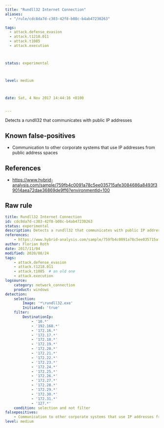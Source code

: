```yaml
---
title: "Rundll32 Internet Connection"
aliases:
  - "/rule/cdc8da7d-c303-42f8-b08c-b4ab47230263"

tags:
  - attack.defense_evasion
  - attack.t1218.011
  - attack.t1085
  - attack.execution



status: experimental



level: medium



date: Sat, 4 Nov 2017 14:44:16 +0100


---
```


Detects a rundll32 that communicates with public IP addresses

<!--more-->


## Known false-positives

* Communication to other corporate systems that use IP addresses from public address spaces



## References

* https://www.hybrid-analysis.com/sample/759fb4c0091a78c5ee035715afe3084686a8493f39014aea72dae36869de9ff6?environmentId=100


## Raw rule
```yaml
title: Rundll32 Internet Connection
id: cdc8da7d-c303-42f8-b08c-b4ab47230263
status: experimental
description: Detects a rundll32 that communicates with public IP addresses
references:
    - https://www.hybrid-analysis.com/sample/759fb4c0091a78c5ee035715afe3084686a8493f39014aea72dae36869de9ff6?environmentId=100
author: Florian Roth
date: 2017/11/04
modified: 2020/08/24
tags:
    - attack.defense_evasion
    - attack.t1218.011
    - attack.t1085  # an old one
    - attack.execution
logsource:
    category: network_connection
    product: windows
detection:
    selection:
        Image: '*\rundll32.exe'
        Initiated: 'true'
    filter:
        DestinationIp: 
            - '10.*'
            - '192.168.*'
            - '172.16.*'
            - '172.17.*'
            - '172.18.*'
            - '172.19.*'
            - '172.20.*'
            - '172.21.*'
            - '172.22.*'
            - '172.23.*'
            - '172.24.*'
            - '172.25.*'
            - '172.26.*'
            - '172.27.*'
            - '172.28.*'
            - '172.29.*'
            - '172.30.*'
            - '172.31.*'
            - '127.*'
    condition: selection and not filter
falsepositives:
    - Communication to other corporate systems that use IP addresses from public address spaces
level: medium

```
